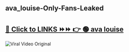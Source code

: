 
 ## ava_louise-Only-Fans-Leaked

# <h2><a href="https://clipsfans.com/ava_louise&ref=git">🔗 Click to LINKS ⏩⏩ 👉 🟢 ava louise </a></h2>

<a href="https://clipsfans.com/ava_louise&ref=git" rel="nofollow" data-target="animated-image.originalLink"><img src="https://i.ibb.co.com/xMMVF88/686577567.gif" alt="Viral Video Original" style="max-width: 100%; display: inline-block;" data-target="animated-image.originalImage"></a>
